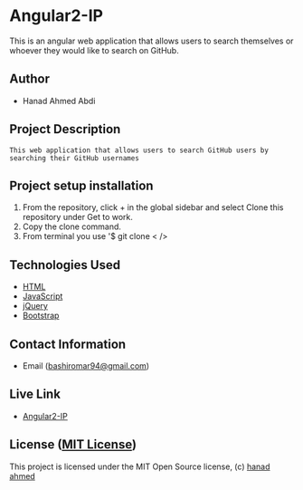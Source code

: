 # Angular2-IP

This is an angular web application that allows users to search themselves or whoever they would like to search on GitHub.

## Author

-   Hanad Ahmed Abdi

## Project Description

    This web application that allows users to search GitHub users by searching their GitHub usernames

## Project setup  installation

1.  From the repository, click + in the global sidebar and select Clone this repository under Get to work.
2.  Copy the clone command.
3.  From terminal you use
    '$ git clone <  />

## Technologies Used

* [HTML](https://developer.mozilla.org/en-US/docs/Web/HTML)
* [JavaScript](https://www.javascript.com)
* [jQuery](https://jquery.com)
* [Bootstrap](https://getbootstrap.com/)

## Contact Information

-   Email (bashiromar94@gmail.com)

## Live Link

* [Angular2-IP]( /)



## License ([MIT License](   ))
This project is licensed under the MIT Open Source license, (c) [hanad ahmed](  )
